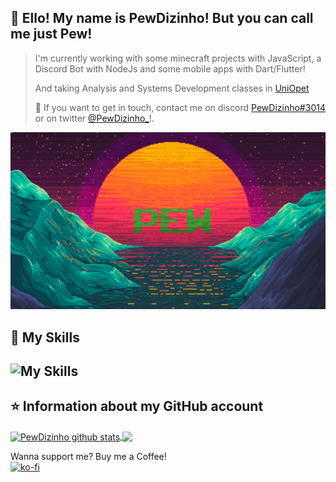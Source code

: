 ## 💜 Ello! My name is <strong>PewDizinho!</strong> But you can call me just <strong>Pew</strong>!

> I'm currently working with some minecraft projects with JavaScript, a Discord Bot with NodeJs and some mobile apps with Dart/Flutter!
> 
> And taking Analysis and Systems Development classes in [UniOpet](https://www.opet.com.br/#)
> 
> 💬 If you want to get in touch, contact me on discord [PewDizinho#3014](https://cnpcscripts.com/pew) or on twitter [@PewDizinho_](https://twitter.com/PewDizinho_)!.

<img src="Background.png" min-width="200px" max-width="700px" width="700px" alt="Background">


## 🚀 My Skills

![My Skills](https://skillicons.dev/icons?i=js,nodejs,flutter,dart,html,css,java,blender,ps,vscode,bots)
---

## ⭐ Information about my GitHub account

<a href="https://github.com/PewDizinho">
 <img align="center" src="https://github-readme-stats.vercel.app/api?username=PewDizinho&show_icons=true&theme=dracula&line_height=27" alt="PewDizinho github stats"/>
</a>
<a href="https://github.com/PewDizinho">
  <img align="center" src="https://github-readme-stats.vercel.app/api/top-langs/?username=PewDizinho&theme=dracula&hide_langs_below=1" />
</a>

Wanna support me? Buy me a Coffee!
<br>
[![ko-fi](https://ko-fi.com/img/githubbutton_sm.svg)](https://ko-fi.com/E1E1BAPMC)
